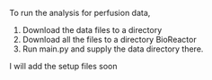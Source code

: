 To run the analysis for perfusion data,

1. Download the data files to a directory 
2. Download all the files to a directory BioReactor
3. Run main.py and supply the data directory there.

I will add the setup files soon